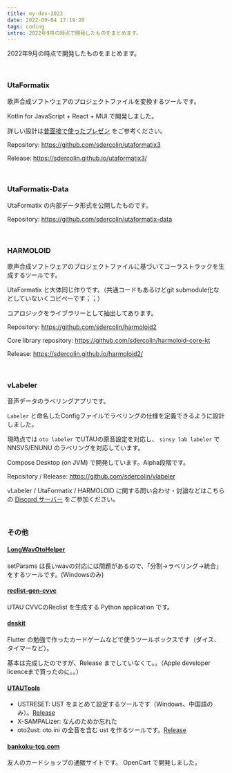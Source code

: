 ```yaml
---
title: my-dev-2022
date: 2022-09-04 17:19:20
tags: coding
intro: 2022年9月の時点で開発したものをまとめます。
---
```


2022年9月の時点で開発したものをまとめます。

&nbsp;

### UtaFormatix

歌声合成ソフトウェアのプロジェクトファイルを変換するツールです。

Kotlin for JavaScript + React + MUI で開発しました。

詳しい設計は[昔面接で使ったプレゼン](https://docs.google.com/presentation/d/1bRupSfrmOc4CV1yBL2IxD2MNSqRXTCAQ/edit?usp=sharing&ouid=109277099970585519120&rtpof=true&sd=true)
をご参考ください。

Repository: https://github.com/sdercolin/utaformatix3

Release: https://sdercolin.github.io/utaformatix3/

&nbsp;

### UtaFormatix-Data

UtaFormatix の内部データ形式を公開したものです。

Repository: https://github.com/sdercolin/utaformatix-data

&nbsp;

### HARMOLOID

歌声合成ソフトウェアのプロジェクトファイルに基づいてコーラストラックを生成するツールです。

UtaFormatix と大体同じ作りです。（共通コードもあるけどgit submodule化などしていないくコピペーです；；）

コアロジックをライブラリーとして抽出してあります。

Repository: https://github.com/sdercolin/harmoloid2

Core library repository: https://github.com/sdercolin/harmoloid-core-kt

Release: https://sdercolin.github.io/harmoloid2/

&nbsp;

### vLabeler

音声データのラベリングアプリです。

`Labeler` と命名したConfigファイルでラベリングの仕様を定義できるように設計しました。

現時点では `oto labeler` でUTAUの原音設定を対応し、 `sinsy lab labeler` で NNSVS/ENUNU のラベリングを対応しています。

Compose Desktop (on JVM) で開発しています。Alpha段階です。

Repository / Release: https://github.com/sdercolin/vlabeler

vLabeler / UtaFormatix / HARMOLOID に関する問い合わせ・討論などはこちらの [Discord サーバー](https://discord.gg/TyEcQ6P73y)
をご参加ください。

&nbsp;

### その他

#### [LongWavOtoHelper](https://github.com/sdercolin/LongWavOtoHelper)

setParams は長いwavの対応には問題があるので、「分割->ラベリング->統合」をするツールです。(Windowsのみ)

#### [reclist-gen-cvvc](https://github.com/sdercolin/reclist-gen-cvvc)

UTAU CVVCのReclist を生成する Python application です。

#### [deskit](https://github.com/sdercolin/deskit)

Flutter の勉強で作ったカードゲームなどで使うツールボックスです（ダイス、タイマーなど）。

基本は完成したのですが、Release までしていなくて。。（Apple developer licenceまで買ったのに。。）

#### [UTAUTools](https://github.com/sdercolin/UTAUTools)

- USTRESET: UST をまとめて設定するツールです（Windows、中国語のみ）。[Release](https://akatsuki.sdercolin.com/ustreset/)
- X-SAMPALizer: なんのためか忘れた
- oto2ust: oto.ini の全音を含む ust を作るツールです。[Release](https://akatsuki.sdercolin.com/oto2ust/)

#### [bankoku-tcg.com](https://bankoku-tcg.com/)

友人のカードショップの通販サイトです。
OpenCart で開発しました。
